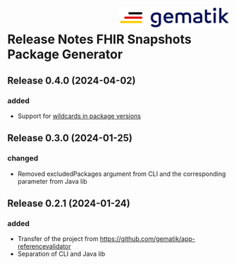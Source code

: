 <img align="right" width="250" height="47" src="docs/img/Gematik_Logo_Flag.png"/> <br/> 

# Release Notes FHIR Snapshots Package Generator

## Release 0.4.0 (2024-04-02)

### added
- Support for [wildcards in package versions](https://confluence.hl7.org/display/FHIR/NPM+Package+Specification#NPMPackageSpecification-Versionreferences)

## Release 0.3.0 (2024-01-25)

### changed
- Removed excludedPackages argument from CLI and the corresponding parameter from Java lib

## Release 0.2.1 (2024-01-24)

### added
- Transfer of the project from https://github.com/gematik/app-referencevalidator
- Separation of CLI and Java lib
